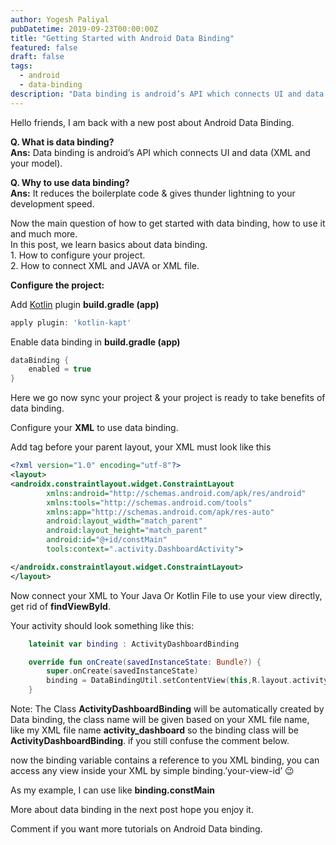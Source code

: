 ```yaml
---
author: Yogesh Paliyal
pubDatetime: 2019-09-23T00:00:00Z
title: "Getting Started with Android Data Binding"
featured: false
draft: false
tags:
  - android
  - data-binding
description: "Data binding is android’s API which connects UI and data (XML and your model)"
---
```


Hello friends, I am back with a new post about Android Data Binding.

**Q. What is data binding?**  
**Ans:** Data binding is android’s API which connects UI and data (XML and your model).

**Q. Why to use data binding?**  
**Ans:** It reduces the boilerplate code & gives thunder lightning to your development speed.

Now the main question of how to get started with data binding, how to use it and much more.  
In this post, we learn basics about data binding.  
1\. How to configure your project.  
2\. How to connect XML and JAVA or XML file.

**Configure the project:**

Add [Kotlin](http://techpaliyal.com/getting-started-with-android-and-kotlin/) plugin **build.gradle (app)**

```groovy
apply plugin: 'kotlin-kapt'
```

Enable data binding in **build.gradle (app)**

```groovy
dataBinding {
    enabled = true
}
```

Here we go now sync your project & your project is ready to take benefits of data binding.

Configure your **XML** to use data binding.

Add **<layout>** tag before your parent layout, your XML must look like this

```xml
<?xml version="1.0" encoding="utf-8"?>
<layout>
<androidx.constraintlayout.widget.ConstraintLayout
        xmlns:android="http://schemas.android.com/apk/res/android"
        xmlns:tools="http://schemas.android.com/tools"
        xmlns:app="http://schemas.android.com/apk/res-auto"
        android:layout_width="match_parent"
        android:layout_height="match_parent"
        android:id="@+id/constMain"
        tools:context=".activity.DashboardActivity">

</androidx.constraintlayout.widget.ConstraintLayout>
</layout>
```

Now connect your XML to Your Java Or Kotlin File to use your view directly, get rid of **findViewById**.

Your activity should look something like this:

```kotlin
    lateinit var binding : ActivityDashboardBinding

    override fun onCreate(savedInstanceState: Bundle?) {
        super.onCreate(savedInstanceState)
        binding = DataBindingUtil.setContentView(this,R.layout.activity_dashboard)
    }
```

Note: The Class **ActivityDashboardBinding** will be automatically created by Data binding, the class name will be given based on your XML file name,  
like my XML file name **activity_dashboard** so the binding class will be **ActivityDashboardBinding**. if you still confuse the comment below.

now the binding variable contains a reference to you XML binding, you can access any view inside your XML by simple binding.’your-view-id’ 😉

As my example, I can use like **binding.constMain**

More about data binding in the next post hope you enjoy it.

Comment if you want more tutorials on Android Data binding.
